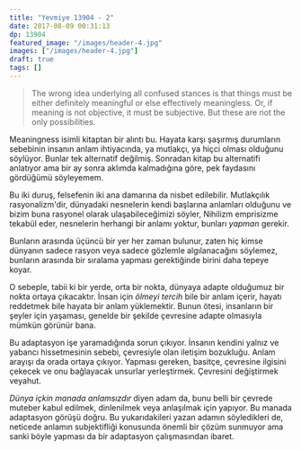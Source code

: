 ```yaml
---
title: "Yevmiye 13904 - 2"
date: 2017-08-09 00:31:13
dp: 13904
featured_image: "/images/header-4.jpg"
images: ["/images/header-4.jpg"]
draft: true
tags: []
---
```





> The wrong idea underlying all confused stances is that things must be either
> definitely meaningful or else effectively meaningless. Or, if meaning is not
> objective, it must be subjective. But these are not the only possibilities.

Meaningness isimli kitaptan bir alıntı bu. Hayata karşı şaşırmış durumların
sebebinin insanın anlam ihtiyacında, ya mutlakçı, ya hiçci olması olduğunu
söylüyor. Bunlar tek alternatif değilmiş. Sonradan kitap bu alternatifi
anlatıyor ama bir ay sonra aklımda kalmadığına göre, pek faydasını gördüğümü
söyleyemem.

Bu iki duruş, felsefenin iki ana damarına da nisbet edilebilir. Mutlakçılık
rasyonalizm'dir, dünyadaki nesnelerin kendi başlarına anlamları olduğunu ve
bizim buna rasyonel olarak ulaşabileceğimizi söyler, Nihilizm emprisizme tekabül
eder, nesnelerin herhangi bir anlamı yoktur, bunları *yapman* gerekir.

Bunların arasında üçüncü bir yer her zaman bulunur, zaten hiç kimse dünyanın
sadece rasyon veya sadece gözlemle algılanacağını söylemez, bunların arasında
bir sıralama yapması gerektiğinde birini daha tepeye koyar.

O sebeple, tabii ki bir yerde, orta bir nokta, dünyaya adapte olduğumuz bir
nokta ortaya çıkacaktır. İnsan için *ölmeyi tercih* bile bir anlam içerir,
hayatı reddetmek bile hayata bir anlam yüklemektir. Bunun ötesi, insanların bir
şeyler için yaşaması, genelde bir şekilde çevresine adapte olmasıyla mümkün
görünür bana.

Bu adaptasyon işe yaramadığında sorun çıkıyor. İnsanın kendini yalnız ve yabancı
hissetmesinin sebebi, çevresiyle olan iletişim bozukluğu. Anlam arayışı da orada
ortaya çıkıyor. Yapması gereken, basitçe, çevresine ilgisini çekecek ve onu
bağlayacak unsurlar yerleştirmek. Çevresini değiştirmek veyahut.

*Dünya içkin manada anlamsızdır* diyen adam da, bunu belli bir çevrede muteber
kabul edilmek, dinlenilmek veya anlaşılmak için yapıyor. Bu manada adaptasyon
görüşü doğru. Bu yukarıdakileri yazan adamın söyledikleri de, neticede anlamın
subjektifliği konusunda önemli bir çözüm sunmuyor ama sanki böyle yapması da bir
adaptasyon çalışmasından ibaret.
    

